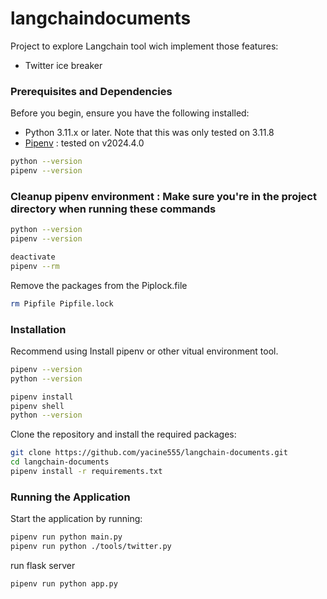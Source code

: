 # langchaindocuments

Project to explore Langchain tool wich implement those features: 
- Twitter ice breaker


### Prerequisites and Dependencies

Before you begin, ensure you have the following installed:
- Python 3.11.x or later. Note that this was only tested on 3.11.8
- [Pipenv](https://pipenv.pypa.io/en/latest/) : tested on v2024.4.0


```bash
python --version
pipenv --version
```

### Cleanup pipenv environment : Make sure you're in the project directory when running these commands

```bash
python --version
pipenv --version

deactivate
pipenv --rm
```

Remove the packages from the Piplock.file
```bash
rm Pipfile Pipfile.lock
```

### Installation


Recommend using Install pipenv or other vitual environment tool. 


```bash
pipenv --version
python --version
```

```bash
pipenv install
pipenv shell
python --version
```


Clone the repository and install the required packages:

```bash
git clone https://github.com/yacine555/langchain-documents.git
cd langchain-documents
pipenv install -r requirements.txt
```



### Running the Application

Start the application by running:

```bash
pipenv run python main.py
pipenv run python ./tools/twitter.py
```

run flask server

```bash
pipenv run python app.py
```
